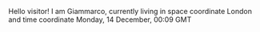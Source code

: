 Hello visitor! I am Giammarco, currently living in space coordinate London and time coordinate Monday, 14 December, 00:09 GMT
